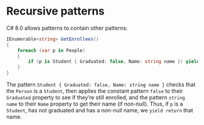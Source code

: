 # Recursive patterns

C# 8.0 allows patterns to contain other patterns:

```csharp
IEnumerable<string> GetEnrollees()
{
    foreach (var p in People)
    {
        if (p is Student { Graduated: false, Name: string name }) yield return name;
    }
}
```

The pattern `Student { Graduated: false, Name: string name }` checks that the `Person` is a `Student`, then applies the constant pattern `false` to their `Graduated` property to see if they’re still enrolled, and the pattern `string name` to their `Name` property to get their name (if non-null). Thus, if `p` is a `Student`, has not graduated and has a non-null name, we `yield return` that name.